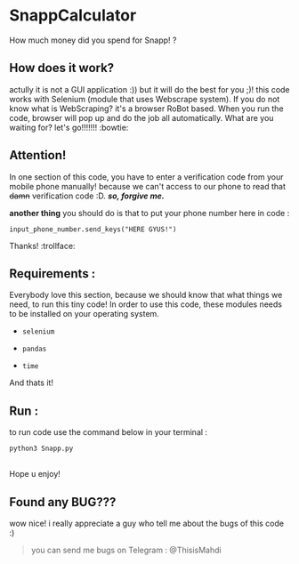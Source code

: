 # SnappCalculator
How much money did you spend for Snapp! ?

## How does it work?
actully it is not a GUI application :)) but it will do the best for you ;)! this code works with Selenium (module that uses Webscrape system). If you do not know what is WebScraping? it's a browser RoBot based. When you run the code, browser will pop up and do the job all automatically. What are you waiting for? let's go!!!!!!! :bowtie:

## Attention!
In one section of this code, you have to enter a verification code from your mobile phone manually! because we can't access to our phone to read that ~~damn~~ verification code :D. ***so, forgive me.***

**another thing** you should do is that to put your phone number here in code :
```
input_phone_number.send_keys("HERE GYUS!")
```
Thanks! :trollface:

## Requirements :

Everybody love this section, because we should know that what things we need, to run this tiny code! In order to use this code, these modules needs to be installed on your operating system.


* `selenium`

* `pandas`

* `time`

And thats it!

## Run :

to run code use the command below in your terminal :

```Python
python3 Snapp.py
```
##
Hope u enjoy!

## Found any BUG???
wow nice! i really appreciate a guy who tell me about the bugs of this code :)
> you can send me bugs on Telegram : @ThisisMahdi

